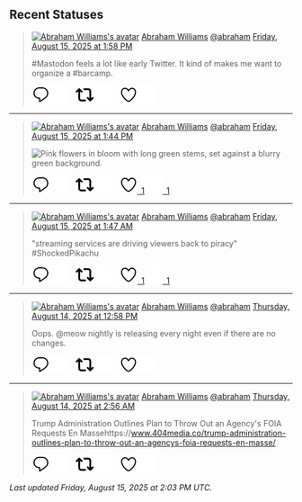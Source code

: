 ## Recent Statuses

> <a href="https://indieweb.social/@abraham"><img alt="Abraham Williams's avatar" src="https://cdn.masto.host/indiewebsocial/accounts/avatars/109/292/540/382/343/163/original/d00f2e03ce9c85b1.jpg" height="24" width="24" ></a> [Abraham Williams](https://indieweb.social/@abraham) [@abraham](https://indieweb.social/@abraham) [Friday, August 15, 2025 at 1:58 PM](https://indieweb.social/@abraham/115033133243282542)
>
> #Mastodon feels a lot like early Twitter. It kind of makes me want to organize a #barcamp.
>
> [![Reply](./images/reply_light.svg#gh-light-mode-only "Reply")](https://indieweb.social/@abraham/115033133243282542#gh-light-mode-only)[![Reply](./images/reply.svg#gh-dark-mode-only "Reply")](https://indieweb.social/@abraham/115033133243282542#gh-dark-mode-only)&emsp;[![Boost](./images/retweet_light.svg#gh-light-mode-only "Boost")](https://indieweb.social/@abraham/115033133243282542#gh-light-mode-only)[![Boost](./images/retweet.svg#gh-dark-mode-only "Boost")](https://indieweb.social/@abraham/115033133243282542#gh-dark-mode-only)&emsp;[![Favorite](./images/like_light.svg#gh-light-mode-only "Favorite")](https://indieweb.social/@abraham/115033133243282542#gh-light-mode-only)[![Favorite](./images/like.svg#gh-dark-mode-only "Favorite")](https://indieweb.social/@abraham/115033133243282542#gh-dark-mode-only)


---

> <a href="https://indieweb.social/@abraham"><img alt="Abraham Williams's avatar" src="https://cdn.masto.host/indiewebsocial/accounts/avatars/109/292/540/382/343/163/original/d00f2e03ce9c85b1.jpg" height="24" width="24" ></a> [Abraham Williams](https://indieweb.social/@abraham) [@abraham](https://indieweb.social/@abraham) [Friday, August 15, 2025 at 1:44 PM](https://indieweb.social/@abraham/115033079382063299)
>
> 
>
> ![Pink flowers in bloom with long green stems, set against a blurry green background.](https://cdn.masto.host/indiewebsocial/media_attachments/files/115/033/078/796/160/236/original/372709288974191a.jpg)
>
> [![Reply](./images/reply_light.svg#gh-light-mode-only "Reply")](https://indieweb.social/@abraham/115033079382063299#gh-light-mode-only)[![Reply](./images/reply.svg#gh-dark-mode-only "Reply")](https://indieweb.social/@abraham/115033079382063299#gh-dark-mode-only)&emsp;[![Boost](./images/retweet_light.svg#gh-light-mode-only "Boost")](https://indieweb.social/@abraham/115033079382063299#gh-light-mode-only)[![Boost](./images/retweet.svg#gh-dark-mode-only "Boost")](https://indieweb.social/@abraham/115033079382063299#gh-dark-mode-only)&emsp;[![Favorite](./images/like_light.svg#gh-light-mode-only "Favorite")&ensp;1](https://indieweb.social/@abraham/115033079382063299#gh-light-mode-only)[![Favorite](./images/like.svg#gh-dark-mode-only "Favorite")&ensp;1](https://indieweb.social/@abraham/115033079382063299#gh-dark-mode-only)


---

> <a href="https://indieweb.social/@abraham"><img alt="Abraham Williams's avatar" src="https://cdn.masto.host/indiewebsocial/accounts/avatars/109/292/540/382/343/163/original/d00f2e03ce9c85b1.jpg" height="24" width="24" ></a> [Abraham Williams](https://indieweb.social/@abraham) [@abraham](https://indieweb.social/@abraham) [Friday, August 15, 2025 at 1:47 AM](https://indieweb.social/@abraham/115030257839386920)
>
> &quot;streaming services are driving viewers back to piracy&quot; #ShockedPikachu
>
> [![Reply](./images/reply_light.svg#gh-light-mode-only "Reply")](https://indieweb.social/@abraham/115030257839386920#gh-light-mode-only)[![Reply](./images/reply.svg#gh-dark-mode-only "Reply")](https://indieweb.social/@abraham/115030257839386920#gh-dark-mode-only)&emsp;[![Boost](./images/retweet_light.svg#gh-light-mode-only "Boost")](https://indieweb.social/@abraham/115030257839386920#gh-light-mode-only)[![Boost](./images/retweet.svg#gh-dark-mode-only "Boost")](https://indieweb.social/@abraham/115030257839386920#gh-dark-mode-only)&emsp;[![Favorite](./images/like_light.svg#gh-light-mode-only "Favorite")&ensp;1](https://indieweb.social/@abraham/115030257839386920#gh-light-mode-only)[![Favorite](./images/like.svg#gh-dark-mode-only "Favorite")&ensp;1](https://indieweb.social/@abraham/115030257839386920#gh-dark-mode-only)


---

> <a href="https://indieweb.social/@abraham"><img alt="Abraham Williams's avatar" src="https://cdn.masto.host/indiewebsocial/accounts/avatars/109/292/540/382/343/163/original/d00f2e03ce9c85b1.jpg" height="24" width="24" ></a> [Abraham Williams](https://indieweb.social/@abraham) [@abraham](https://indieweb.social/@abraham) [Thursday, August 14, 2025 at 12:58 PM](https://indieweb.social/@abraham/115027234273578229)
>
> Oops. @meow nightly is releasing every night even if there are no changes.
>
> [![Reply](./images/reply_light.svg#gh-light-mode-only "Reply")](https://indieweb.social/@abraham/115027234273578229#gh-light-mode-only)[![Reply](./images/reply.svg#gh-dark-mode-only "Reply")](https://indieweb.social/@abraham/115027234273578229#gh-dark-mode-only)&emsp;[![Boost](./images/retweet_light.svg#gh-light-mode-only "Boost")](https://indieweb.social/@abraham/115027234273578229#gh-light-mode-only)[![Boost](./images/retweet.svg#gh-dark-mode-only "Boost")](https://indieweb.social/@abraham/115027234273578229#gh-dark-mode-only)&emsp;[![Favorite](./images/like_light.svg#gh-light-mode-only "Favorite")](https://indieweb.social/@abraham/115027234273578229#gh-light-mode-only)[![Favorite](./images/like.svg#gh-dark-mode-only "Favorite")](https://indieweb.social/@abraham/115027234273578229#gh-dark-mode-only)


---

> <a href="https://indieweb.social/@abraham"><img alt="Abraham Williams's avatar" src="https://cdn.masto.host/indiewebsocial/accounts/avatars/109/292/540/382/343/163/original/d00f2e03ce9c85b1.jpg" height="24" width="24" ></a> [Abraham Williams](https://indieweb.social/@abraham) [@abraham](https://indieweb.social/@abraham) [Thursday, August 14, 2025 at 2:56 AM](https://indieweb.social/@abraham/115024867089829797)
>
> Trump Administration Outlines Plan to Throw Out an Agency&#39;s FOIA Requests En Massehttps://www.404media.co/trump-administration-outlines-plan-to-throw-out-an-agencys-foia-requests-en-masse/
>
> [![Reply](./images/reply_light.svg#gh-light-mode-only "Reply")](https://indieweb.social/@abraham/115024867089829797#gh-light-mode-only)[![Reply](./images/reply.svg#gh-dark-mode-only "Reply")](https://indieweb.social/@abraham/115024867089829797#gh-dark-mode-only)&emsp;[![Boost](./images/retweet_light.svg#gh-light-mode-only "Boost")](https://indieweb.social/@abraham/115024867089829797#gh-light-mode-only)[![Boost](./images/retweet.svg#gh-dark-mode-only "Boost")](https://indieweb.social/@abraham/115024867089829797#gh-dark-mode-only)&emsp;[![Favorite](./images/like_light.svg#gh-light-mode-only "Favorite")](https://indieweb.social/@abraham/115024867089829797#gh-light-mode-only)[![Favorite](./images/like.svg#gh-dark-mode-only "Favorite")](https://indieweb.social/@abraham/115024867089829797#gh-dark-mode-only)


_Last updated Friday, August 15, 2025 at 2:03 PM UTC._
